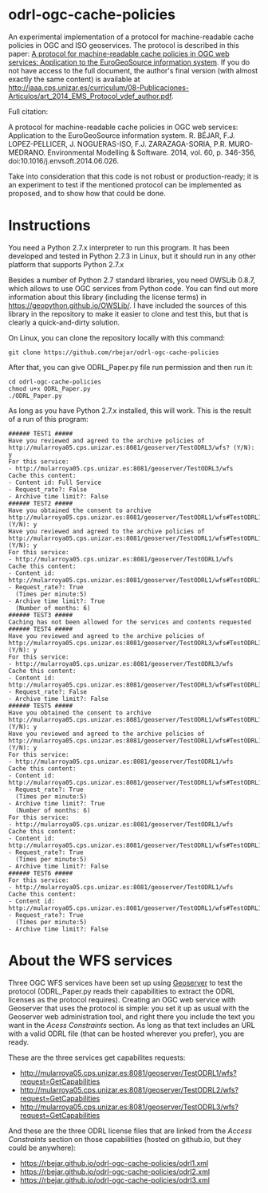 odrl-ogc-cache-policies
=======================
An experimental implementation of a protocol for machine-readable cache policies in OGC and ISO geoservices.
The protocol is described in this paper: 
[A protocol for machine-readable cache policies in OGC web services: Application to the EuroGeoSource information system](http://dx.doi.org/doi:10.1016/j.envsoft.2014.06.026). If you do not have access to the full document, the author's final version (with almost exactly the same content) is available at <http://iaaa.cps.unizar.es/curriculum/08-Publicaciones-Articulos/art_2014_EMS_Protocol_vdef_author.pdf>. 

Full citation:

A protocol for machine-readable cache policies in OGC web services: Application to the EuroGeoSource information system.  R. BÉJAR, F.J. LOPEZ-PELLICER, J. NOGUERAS-ISO, F.J. ZARAZAGA-SORIA, P.R. MURO-MEDRANO.  Environmental Modelling & Software.  2014,  vol. 60,  p. 346-356, doi:10.1016/j.envsoft.2014.06.026.

Take into consideration that this code is not robust or production-ready; it is an experiment to test if the mentioned protocol can be implemented as proposed, and to show how that could be done.

Instructions
============
You need a Python 2.7.x interpreter to run this program. It has been developed and tested in Python 2.7.3 in Linux, 
but it should run in any other platform that supports Python 2.7.x 

Besides a number of Python 2.7 standard libraries, you need OWSLib 0.8.7, which allows to use OGC services
from Python code. You can find out more information about this library (including the license terms) in
<https://geopython.github.io/OWSLib/>. I have included the sources of this library in the repository to make
it easier to clone and test this, but that is clearly a quick-and-dirty solution.

On Linux, you can clone the repository locally with this command:

`git clone https://github.com/rbejar/odrl-ogc-cache-policies`

After that, you can give ODRL_Paper.py file run permission and
then run it:

    cd odrl-ogc-cache-policies
    chmod u+x ODRL_Paper.py
    ./ODRL_Paper.py
    
As long as you have Python 2.7.x installed, this will work. This is
the result of a run of this program:

    ###### TEST1 #####
    Have you reviewed and agreed to the archive policies of http://mularroya05.cps.unizar.es:8081/geoserver/TestODRL3/wfs? (Y/N): y
    For this service: 
    - http://mularroya05.cps.unizar.es:8081/geoserver/TestODRL3/wfs
    Cache this content: 
    - Content id: Full Service
    - Request_rate?: False
    - Archive time limit?: False
    ###### TEST2 #####
    Have you obtained the consent to archive http://mularroya05.cps.unizar.es:8081/geoserver/TestODRL1/wfs#TestODRL1:archsites? (Y/N): y
    Have you reviewed and agreed to the archive policies of http://mularroya05.cps.unizar.es:8081/geoserver/TestODRL1/wfs#TestODRL1:archsites? (Y/N): y
    For this service: 
    - http://mularroya05.cps.unizar.es:8081/geoserver/TestODRL1/wfs
    Cache this content: 
    - Content id: http://mularroya05.cps.unizar.es:8081/geoserver/TestODRL1/wfs#TestODRL1:archsites
    - Request_rate?: True
      (Times per minute:5)
    - Archive time limit?: True
      (Number of months: 6)
    ###### TEST3 #####
    Caching has not been allowed for the services and contents requested
    ###### TEST4 #####
    Have you reviewed and agreed to the archive policies of http://mularroya05.cps.unizar.es:8081/geoserver/TestODRL3/wfs#TestODRL3:states? (Y/N): y
    For this service: 
    - http://mularroya05.cps.unizar.es:8081/geoserver/TestODRL3/wfs
    Cache this content: 
    - Content id: http://mularroya05.cps.unizar.es:8081/geoserver/TestODRL3/wfs#TestODRL3:states
    - Request_rate?: False
    - Archive time limit?: False
    ###### TEST5 #####
    Have you obtained the consent to archive http://mularroya05.cps.unizar.es:8081/geoserver/TestODRL1/wfs#TestODRL1:archsites? (Y/N): y
    Have you reviewed and agreed to the archive policies of http://mularroya05.cps.unizar.es:8081/geoserver/TestODRL1/wfs#TestODRL1:archsites? (Y/N): y
    For this service: 
    - http://mularroya05.cps.unizar.es:8081/geoserver/TestODRL1/wfs
    Cache this content: 
    - Content id: http://mularroya05.cps.unizar.es:8081/geoserver/TestODRL1/wfs#TestODRL1:archsites
    - Request_rate?: True
      (Times per minute:5)
    - Archive time limit?: True
      (Number of months: 6)
    For this service: 
    - http://mularroya05.cps.unizar.es:8081/geoserver/TestODRL1/wfs
    Cache this content: 
    - Content id: http://mularroya05.cps.unizar.es:8081/geoserver/TestODRL1/wfs#TestODRL1:roads
    - Request_rate?: True
      (Times per minute:5)
    - Archive time limit?: False
    ###### TEST6 #####
    For this service: 
    - http://mularroya05.cps.unizar.es:8081/geoserver/TestODRL1/wfs
    Cache this content: 
    - Content id: http://mularroya05.cps.unizar.es:8081/geoserver/TestODRL1/wfs#TestODRL1:roads
    - Request_rate?: True
      (Times per minute:5)
    - Archive time limit?: False

About the WFS services
======================
Three OGC WFS services have been set up using [Geoserver](http://geoserver.org/) to test the protocol 
(ODRL_Paper.py reads their capabilities to extract the ODRL licenses as the protocol requires). Creating 
an OGC web service with Geoserver that uses the protocol is simple: you set it up as usual with the
Geoserver web administration tool, and right there you include the text you want in the *Acess Constraints*
section. As long as that text includes an URL with a valid ODRL file (that can be hosted wherever you 
prefer), you are ready.

These are the three services get capabilites requests:

- <http://mularroya05.cps.unizar.es:8081/geoserver/TestODRL1/wfs?request=GetCapabilities>
- <http://mularroya05.cps.unizar.es:8081/geoserver/TestODRL2/wfs?request=GetCapabilities> 
- <http://mularroya05.cps.unizar.es:8081/geoserver/TestODRL3/wfs?request=GetCapabilities>

And these are the three ODRL license files that are linked from the *Access Constraints* section on those
capabilities (hosted on github.io, but they could be anywhere):

- <https://rbejar.github.io/odrl-ogc-cache-policies/odrl1.xml>
- <https://rbejar.github.io/odrl-ogc-cache-policies/odrl2.xml>
- <https://rbejar.github.io/odrl-ogc-cache-policies/odrl3.xml>



